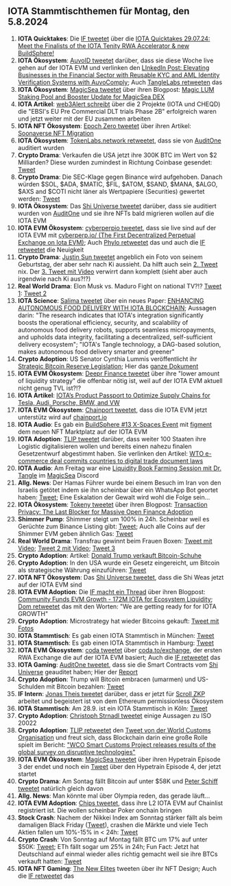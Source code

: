 ## IOTA Stammtischthemen für Montag, den 5.8.2024

1. **IOTA Quicktakes**: Die [IF tweetet](https://x.com/iota/status/1817847587375906923) über die [IOTA Quicktakes 29.07.24: Meet the Finalists of the IOTA Tenity RWA Accelerator & new BuildSphere!](https://www.youtube.com/watch?v=VAqatAoBal8&list=PLMbc46iGTB_QyqqU-QwbFsrVd9-HN55i_)
2. **IOTA Ökosystem**: [AuvoID tweetet](https://x.com/AuvoDigital/status/1818166001474633779) darüber, dass sie diese Woche live gehen auf der IOTA EVM und verlinken den [LInkedIn Post: Elevating Businesses in the Financial Sector with Reusable KYC and AML Identity Verification Systems with AuvoComply](https://www.linkedin.com/pulse/elevating-businesses-financial-sector-reusable-kyc-aml-identity-lduqe/?trackingId=rgwSFq4xSnu%2F3I89Xszb6g%3D%3D); Auch [TangleLabs retweeten](https://x.com/Tangle_Labs/status/1818167713191112766) das
3. **IOTA Ökosystem**: [MagicSea tweetet](https://x.com/MagicSeaDEX/status/1818194008138502211) über ihren Blogpost: [Magic LUM Staking Pool and Booster Update for MagicSea DEX](https://x.com/MagicSeaDEX/status/1818192234254135438)
4. **IOTA Artikel**: [web3Alert schreibt](https://x.com/theweb3alert/status/1818141148168556831) über die 2 Projekte (IOTA und CHEQD) die "EBSI's EU Pre Commercial DLT trials Phase 2B" erfolgreich waren und jetzt weiter mit der EU zusammen arbeiten
5. **IOTA NFT Ökosystem**: [Epoch Zero tweetet](https://x.com/Epoch_0/status/1818119673289773231) über ihren Artikel: [Soonaverse NFT Migration](https://medium.com/@EpochZer0/soonaverse-nft-migration-29080159cd6e)
6. **IOTA Ökosystem**: [TokenLabs.network retweetet](https://x.com/TokenLabsX/status/1818248488271978754), dass sie von [AuditOne](https://x.com/auditone_dao) auditiert wurden
7. **Crypto Drama**: Verkaufen die USA jetzt ihre 300K BTC im Wert von $2 Milliarden? Diese wurden zumindest in Richtung Coinbase gesendet: [Tweet](https://x.com/blocktrainer/status/1817964547246014933)
8. **Crypto Drama**: Die SEC-Klage gegen Binance wird aufgehoben. Danach würden $SOL, $ADA, $MATIC, $FIL, $ATOM, $SAND, $MANA, $ALGO, $AXS and $COTI nicht läner als Wertpapiere (Securities) gewertet werden: [Tweet](https://x.com/MissCryptoGER/status/1818266833754968494)
9. **IOTA Ökosystem**: Das [Shi Universe tweetet](https://x.com/Shiuniverse/status/1818528258440229199) darüber, dass sie auditiert wurden von [AuditOne](https://x.com/auditone_dao) und sie ihre NFTs bald migrieren wollen auf die IOTA EVM
10. **IOTA EVM Ökosystem**: [cyberperpio tweetet](https://x.com/cyberperp/status/1818635851464630502), dass sie live sind auf der IOTA EVM mit [cyberperp.io/ (The First Decentralized Perpetual Exchange on Iota EVM)](https://cyberperp.io/); Auch [Phylo retweetet](https://x.com/PhyloIota/status/1818642243743338990) das und auch die [IF retweetet](https://x.com/iota/status/1818639414358085842) die Neuigkeit
11. **Crypto Drama**: [Justin Sun tweetet](https://x.com/justinsuntron/status/1818342922477355162) angeblich ein Foto von seinem Geburtstag, der aber sehr nach Ki aussieht. Da hilft auch sein [2. Tweet](https://x.com/justinsuntron/status/1818561751270433258) nix. Der [3. Tweet mit Video](https://x.com/sunyuchentron/status/1818620272158855518) verwirrt dann komplett (sieht aber auch irgendwie nach Ki aus?!?)
12. **Real World Drama**: Elon Musk vs. Maduro Fight on national TV?!? [Tweet 1](https://x.com/BRICSinfo/status/1818687477252526483): [Tweet 2](https://x.com/elonmusk/status/1818845968890019936)
13. **IOTA Science**: [Salima tweetet](https://x.com/Salimasbegum/status/1818670369558929751) über ein neues Paper: [ENHANCING AUTONOMOUS FOOD DELIVERY WITH IOTA BLOCKCHAIN](https://opensiuc.lib.siu.edu/theses/3213/); Aussagen darin: "The research indicates that IOTA's integration significantly boosts the operational efficiency, security, and scalability of autonomous food delivery robots, supports seamless micropayments, and upholds data integrity, facilitating a decentralized, self-sufficient delivery ecosystem"; "IOTA's Tangle technology, a DAG-based solution, makes autonomous food delivery smarter and greener"
14. **Crypto Adoption**:  US Senator Cynthia Lummis veröffentlicht ihr [Strategic Bitcoin Reserve Legislation](https://www.lummis.senate.gov/press-releases/lummis-introduces-strategic-bitcoin-reserve-legislation/); Hier das [ganze Dokument](https://www.lummis.senate.gov/wp-content/uploads/BITCOIN-Act-FINAL.pdf)
15. **IOTA EVM Ökosystem**: [Deepr Finance tweetet](https://x.com/DeeprFinance/status/1818664324589613103) über ihre "lower amount of liquidity strategy" die offenbar nötig ist, weil auf der IOTA EVM aktuell nicht genug TVL ist?!?
16. **IOTA Artikel**: [IOTA’s Product Passport to Optimize Supply Chains for Tesla, Audi, Porsche, BMW, and VW](https://altcoinsanalysis.com/iotas-product-passport-to-optimize-supply-chains-for-tesla-audi-porsche-bmw-and-vw/)
17. **IOTA EVM Ökosystem**: [Chainport tweetet](https://x.com/chain_port/status/1818675901720047654), dass die IOTA EVM jetzt unterstütz wird auf [chainport.io](https://www.chainport.io/)
18. **IOTA Audio**: Es gab ein [BuildSphere #13 X-Spaces Event](https://x.com/iota/status/1818677354287300743) mit [figment](https://x.com/figment_nfts) dem neuen NFT Marktplatz auf der IOTA EVM
19. **IOTA Adoption**: [TLIP tweetet](https://x.com/TLIP_io/status/1818667524394827934) darüber, dass weiter 100 Staaten ihre Logistic digitalisieren wollen und bereits einen nahezu finalen Gesetzentwurf abgestimmt haben. Sie verlinken den Artikel: [WTO e-commerce deal commits countries to digital trade document laws](https://www.gtreview.com/news/fintech/wto-e-commerce-deal-commits-countries-to-digital-trade-document-laws/)
20. **IOTA Audio**: Am Freitag war eine [Liquidity Book Farming Session mit Dr. Tangle](https://x.com/MagicSeaDEX/status/1818647804920668292) im [MagicSea](https://x.com/MagicSeaDEX) Discord
21. **Allg. News**: Der Hamas Führer wurde bei einem Besuch im Iran von den Israelis getötet indem sie ihn scheinbar über ein WhatsApp Bot geortet haben: [Tweet](https://x.com/ShaykhSulaiman/status/1818786492514246679); Eine Eskalation der Gewalt wird wohl die Folge sein...
22. **IOTA Ökosystem**: [Tokeny tweetet](https://x.com/TokenySolutions/status/1818943459262149060) über ihren Blogpost: [Transaction Privacy: The Last Blocker for Massive Open Finance Adoption](https://tokeny.com/transaction-privacy-the-last-blocker-for-massive-open-finance-adoption/?utm_content=302528051&utm_medium=social&utm_source=twitter&hss_channel=tw-908124503913517056)
23. **Shimmer Pump**: Shimmer steigt um 100% in 24h. Scheinbar weil es Gerüchte zum Binance Listing gibt: [Tweet](https://x.com/1000xAnon/status/1818966093605568832); Auch alle Coins auf der Shimmer EVM geben ähnlich Gas: [Tweet](https://x.com/1000xAnon/status/1818969956790243626)
24. **Real World Drama**: Transfrau gewinnt beim Frauen Boxen: [Tweet mit Video](https://x.com/ainyrockstar/status/1818963824281542776); [Tweet 2 mit Video](https://x.com/EndWokeness/status/1818986846870777878); [Tweet 3](https://x.com/ben_brechtken/status/1818960921202499910)
25. **Crypto Adoption**: Artikel: [Donald Trump verkauft Bitcoin-Schuhe](https://www.blocktrainer.de/blog/donald-trump-verkauft-bitcoin-schuhe)
26. **Crypto Adoption**: In den USA wurde ein Gesetz eingereicht, um Bitcoin als strategische Währung einzuführen: [Tweet](https://x.com/BTC_Archive/status/1819811613756580326)
27. **IOTA NFT Ökosystem**: Das [Shi Universe tweetet](https://x.com/Shiuniverse/status/1819093454183596206), dass die Shi Weas jetzt auf der IOTA EVM sind
28. **IOTA EVM Adoption**: Die [IF macht ein Thread](https://x.com/iota/status/1818995102750056858) über ihren Blogpost: [Community Funds EVM Growth - 172M IOTA for Ecosystem Liquidity](https://blog.iota.org/community-funds-evm-growth/); [Dom retweetet](https://x.com/DomSchiener/status/1819000648764940366) das mit den Worten: "We are getting ready for for IOTA GROWTH"
29. **Crypto Adoption**: Microstrategy hat wieder Bitcoins gekauft: [Tweet mit Fotos](https://x.com/BTC_Archive/status/1819103810981339546)
30. **IOTA Stammtisch**: Es gab einen IOTA Stammtisch in München: [Tweet](https://x.com/IotaMunchen/status/1819711003791130859)
31. **IOTA Stammtisch**: Es gab einen IOTA Stammtisch in Hamburg: [Tweet](https://x.com/FOMO_Fox/status/1819674587023528353)
32. **IOTA EVM Ökosystem**: [coda tweetet](https://x.com/coda_digital/status/1820036962926961048) über [coda.to/exchange](https://www.coda.to/exchange), der ersten RWA Exchange die auf der IOTA EVM basiert; Auch die [IF retweetet](https://x.com/iota/status/1820350247668715785) das
33. **IOTA Gaming**: [AuditOne tweetet](https://x.com/auditone_dao/status/1819325729202409899), dass sie die Smart Contracts vom [Shi Universe](https://twitter.com/Shiuniverse) geauditet haben; Hier der [Report](https://www.auditone.io/audit-report/shiuniverse-audit)
34. **Crypto Adoption**: Trump will Bitcoin embracen (umarmen) und US-Schulden mit Bitcoin bezahlen: [Tweet](https://x.com/corybates1895/status/1819539189219938757)
35. **IF Intern**: [Jonas Theis tweetet](https://x.com/jonastheis_/status/1818953431643799833) darüber, dass er jetzt für [Scroll ZKP](https://twitter.com/Scroll_ZKP) arbeitet und begeistert ist von dem Ethereum permissionless Ökosystem
36. **IOTA Stammtisch**: Am 28.9. ist ein IOTA Stammtisch in Köln: [Tweet](https://x.com/sciascma/status/1819708759515463772)
37. **Crypto Adoption**: [Christoph Strnadl tweetet](https://x.com/archimate/status/1820028076400537826) einige Aussagen zu ISO 20022
38. **Crypto Adoption**: [TLIP retweetet](https://x.com/TLIP_io/status/1819686163533254871) den [Tweet von der World Customs Organisation](https://twitter.com/WCO_OMD/status/1819028715906515135) und freut sich, dass Blockchain darin eine große Rolle spielt im Bericht: ["WCO Smart Customs Project releases results of the global survey on disruptive technologies"](https://www.wcoomd.org/en/media/newsroom/2024/july/wco-smart-customs-project-releases-results-of-the-global-survey-on-disruptive-technologies.aspx) 
39. **IOTA EVM Ökosystem**: [MagicSea tweetet](https://x.com/MagicSeaDEX/status/1820181144714801399) über ihren Hypetrain Episode 3 der endet und noch ein [Tweet]() über den Hypetrain Episode 4, der jetzt startet
40. **Crypto Drama**: Am Sontag fällt Bitcoin auf unter $58K und [Peter Schiff tweetet](https://x.com/PeterSchiff/status/1820152935940300973) natürlich gleich davon
41. **Allg. News**: Man könnte mal über Olympia reden, das gerade läuft...
42. **IOTA EVM Adoption**: [Chips tweetet](https://x.com/CHIPS_OOO/status/1820193056030859418), dass ihre L2 IOTA EVM auf Chainlist registriert ist. Die wollen scheinbar Poker onchain bringen
43. **Stock Crash**: Nachem der Nikkei Index am Sonntag stärker fällt als beim damaligen Black Friday ([Tweet](https://x.com/KobeissiLetter/status/1820281834300699060)), crashen die Märkte und viele Tech Aktien fallen um 10%-15% in < 24h: [Tweet](https://x.com/WatcherGuru/status/1820355633008296324)
44. **Crypto Crash**: Von Sonntag auf Montag fällt BTC um 17% auf unter $50K: [Tweet](https://x.com/BitcoinMagazine/status/1820345902059430204); ETh fällt sogar um 25% in 24h; Fun Fact: Jetzt hat Deutschland auf einmal wieder alles richtig gemacht weil sie ihre BTCs verkauft hatten: [Tweet](https://x.com/IvanOnTech/status/1820345821398733023)
45. **IOTA NFT Gaming**: [The New Elites](https://x.com/TheNewElites_/status/1820320215982624861) tweeten über ihr NFT Design; Auch die [IF retweetet](https://x.com/iota/status/1820349195447898284) das
